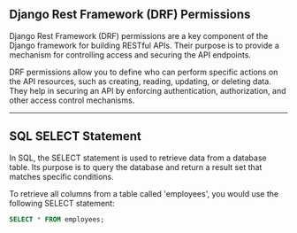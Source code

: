 ## Django Rest Framework (DRF) Permissions

Django Rest Framework (DRF) permissions are a key component of the Django framework for building RESTful APIs. Their purpose is to provide a mechanism for controlling access and securing the API endpoints.

DRF permissions allow you to define who can perform specific actions on the API resources, such as creating, reading, updating, or deleting data. They help in securing an API by enforcing authentication, authorization, and other access control mechanisms.

---

## SQL SELECT Statement

In SQL, the SELECT statement is used to retrieve data from a database table. Its purpose is to query the database and return a result set that matches specific conditions.

To retrieve all columns from a table called 'employees', you would use the following SELECT statement:

```sql
SELECT * FROM employees;
